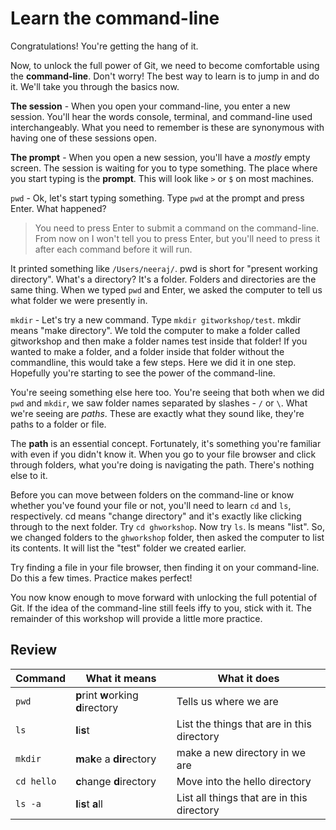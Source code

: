 # Learn the command-line

Congratulations! You're getting the hang of it.

Now, to unlock the full power of Git, we need to become comfortable using the **command-line**. Don't worry! The best way to learn is to jump in and do it. We'll take you through the basics now.

**The session** - When you open your command-line, you enter a new session. You'll hear the words console, terminal, and command-line used interchangeably. What you need to remember is these are synonymous with having one of these sessions open.

**The prompt** - When you open a new session, you'll have a *mostly* empty screen. The session is waiting for you to type something. The place where you start typing is the **prompt**. This will look like `>` or `$` on most machines.

`pwd` - Ok, let's start typing something. Type `pwd` at the prompt and press Enter.  What happened? 

>You need to press Enter to submit a command on the command-line. From now on I won't tell you to press Enter, but you'll need to press it after each command before it will run.

It printed something like `/Users/neeraj/`. pwd is short for "present working directory". What's a directory? It's a folder. Folders and directories are the same thing. When we typed `pwd` and Enter, we asked the computer to tell us what folder we were presently in. 

`mkdir` - Let's try a new command. Type `mkdir gitworkshop/test`. mkdir means "make directory". We told the computer to make a folder called gitworkshop and then make a folder names test inside that folder! If you wanted to make a folder, and a folder inside that folder without the commandline, this would take a few steps. Here we did it in one step. Hopefully you're starting to see the power of the command-line.

You're seeing something else here too. You're seeing that both when we did `pwd` and `mkdir`, we saw folder names separated by slashes - `/` or `\`. What we're seeing are *paths*. These are exactly what they sound like, they're paths to a folder or file. 

The **path** is an essential concept. Fortunately, it's something you're familiar with even if you didn't know it. When you go to your file browser and click through folders, what you're doing is navigating the path. There's nothing else to it. 

Before you can move between folders on the command-line or know whether you've found your file or not, you'll need to learn `cd` and `ls`, respectively. cd means "change directory" and it's exactly like clicking through to the next folder. Try `cd ghworkshop`. Now try `ls`. ls means "list". So, we changed folders to the `ghworkshop` folder, then asked the computer to list its contents. It will list the "test" folder we created earlier.

Try finding a file in your file browser, then finding it on your command-line. Do this a few times. Practice makes perfect!

You now know enough to move forward with unlocking the full potential of Git. If the idea of the command-line still feels iffy to you, stick with it. The remainder of this workshop will provide a little more practice.

## Review

| Command     | What it means | What it does |
| ----------- | ------------- | ------------ |
| `pwd` | **p**rint **w**orking **d**irectory | Tells us where we are |
| `ls` | **l**i**s**t | List the things that are in this directory |
| `mkdir` | **m**a**k**e a **dir**ectory | make a new directory in we are |
| `cd hello`  | **c**hange **d**irectory | Move into the hello directory |
| `ls -a`     | **l**i**s**t  **a**ll | List all things that are in this directory |
